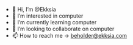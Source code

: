 - 👋 Hi, I’m @Ekksia
- 👀 I’m interested in computer
- 🌱 I’m currently learning computer
- 💞️ I’m looking to collaborate on computer
- 📫 How to reach me -> beholder@ekksia.com

<!---
Ekksia/Ekksia is a ✨ special ✨ repository because its `README.md` (this file) appears on your GitHub profile.
You can click the Preview link to take a look at your changes.
--->
